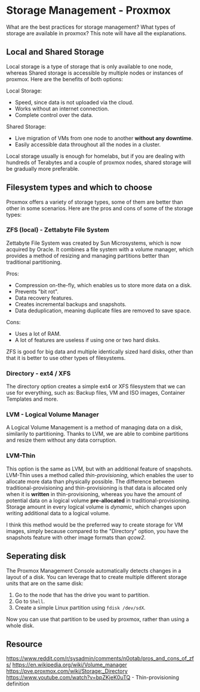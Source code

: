 # Storage Management - Proxmox

What are the best practices for storage management? What types of storage are available in proxmox? This note will have all the explanations.

## Local and Shared Storage

Local storage is a type of storage that is only available to one node, whereas Shared storage is accessible by multiple nodes or instances of proxmox. Here are the benefits of both options:

Local Storage:
- Speed, since data is not uploaded via the cloud.
- Works without an internet connection.
- Complete control over the data.

Shared Storage:
- Live migration of VMs from one node to another **without any downtime**.
- Easily accessible data throughout all the nodes in a cluster.

Local storage usually is enough for homelabs, but if you are dealing with hundreds of Terabytes and a couple of proxmox nodes, shared storage will be gradually more preferable.

## Filesystem types and which to choose

Proxmox offers a variety of storage types, some of them are better than other in some scenarios. Here are the pros and cons of some of the storage types:

### ZFS (local) - Zettabyte File System

Zettabyte File System was created by Sun Microsystems, which is now acquired by Oracle. It combines a file system with a volume manager, which provides a method of resizing and managing partitions better than traditional partitioning.

Pros:
- Compression on-the-fly, which enables us to store more data on a disk.
- Prevents "bit rot".
- Data recovery features.
- Creates incremental backups and snapshots.
- Data deduplication, meaning duplicate files are removed to save space.

Cons:
- Uses a lot of RAM.
- A lot of features are useless if using one or two hard disks.

ZFS is good for big data and multiple identically sized hard disks, other than that it is better to use other types of filesystems.

### Directory - ext4 / XFS

The directory option creates a simple ext4 or XFS filesystem that we can use for everything, such as: Backup files, VM and ISO images, Container Templates and more.

### LVM - Logical Volume Manager

A Logical Volume Management is a method of managing data on a disk, similarily to partitioning. Thanks to LVM, we are able to combine partitions and resize them without any data corruption.

### LVM-Thin

This option is the same as LVM, but with an additional feature of snapshots. LVM-Thin uses a method called *thin-provisioning*, which enables the user to allocate more data than physically possible. The difference between traditional-provisioning and thin-provisioning is that data is allocated only when it is **written** in thin-provisioning, whereas you have the amount of potential data on a logical volume **pre-allocated** in traditional-provisioning. Storage amount in every logical volume is *dynamic*, which changes upon writing additional data to a logical volume.

I think this method would be the preferred way to create storage for VM images, simply because compared to the "Directory" option, you have the snapshots feature with other image formats than *qcow2*.



## Seperating disk 

The Proxmox Management Console automatically detects changes in a layout of a disk. You can leverage that to create multiple different storage units that are on the same disk:

1. Go to the node that has the drive you want to partition.
2. Go to `Shell`.
3. Create a simple Linux partition using `fdisk /dev/sdX`.

Now you can use that partition to be used by proxmox, rather than using a whole disk.

## Resource
https://www.reddit.com/r/sysadmin/comments/n0otab/pros_and_cons_of_zfs/
https://en.wikipedia.org/wiki/Volume_manager
https://pve.proxmox.com/wiki/Storage:_Directory
https://www.youtube.com/watch?v=bpZKjeK0uTQ - Thin-provisioning definition